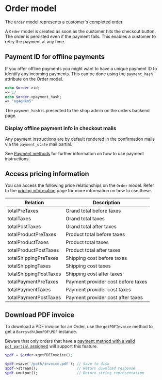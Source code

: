 # Order model

The `Order` model represents a customer's completed order.

A `Order` model is created as soon as the customer hits the checkout button.
The order is persisted even if the payment fails. This enables a 
customer to retry the payment at any time.

## Payment ID for offline payments

If you offer offline payments you might want to have a unique payment ID to 
identify any incoming payments. This can be done using the `payment_hash` attribute
on the Order model.

```php
echo $order->id;
=> 17
echo $order->payment_hash;
=> "ng4gNkm5"
```

The `payment_hash` is presented to the shop admin on the orders backend page.

### Display offline payment info in checkout mails

Any payment instructions are by default rendered in the confirmation mails
via the `payment_state` mail partial.

See [Payment methods](./../digging-deeper/payments.md#specifying-payment-instructions)
 for further information on how to use payment instructions.

## Access pricing information

You can access the following price relationships on the `Order` model. Refer
to the [pricing information](./pricing-information.md) page for more
information on how to use these.

| Relation                 | Description                        |             
| ------------------------ | ---------------------------------- |             
| totalPreTaxes            | Grand total before taxes           |             
| totalTaxes               | Grand total taxes                  |             
| totalPostTaxes           | Grand total after taxes            |             
| totalProductPreTaxes     | Product total before taxes         |             
| totalProductTaxes        | Product total taxes                |             
| totalProductPostTaxes    | Product total after taxes          |             
| totalShippingPreTaxes    | Shipping cost before taxes         |             
| totalShippingTaxes       | Shipping cost taxes                |             
| totalShippingPostTaxes   | Shipping cost after taxes          |             
| totalPaymentPreTaxes     | Payment provider cost before taxes |             
| totalPaymentTaxes        | Payment provider cost taxes        |             
| totalPaymentPostTaxes    | Payment provider cost after taxes  |             

## Download PDF invoice

To download a PDF invoice for an Order, use the `getPDFInvoice` method to 
get a `Barryvdh\DomPDF\PDF` instance.

Beware that only orders that have a [payment method with a
valid `pdf_partial` assigned](./../digging-deeper/payments.md#pdf-invoices) will support this feature.

```php
$pdf = $order->getPDFInvoice();

$pdf->save('/path/invoice.pdf'); // Save to disk
$pdf->stream();                  // Return download response
$pdf->output();                  // Return string representation
```